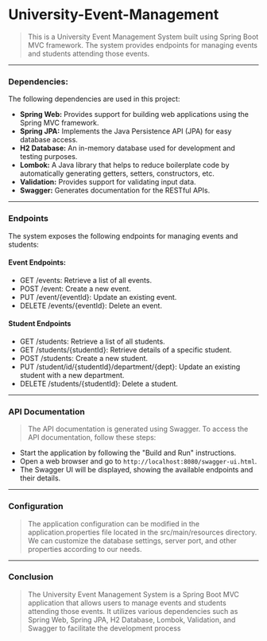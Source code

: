 
# University-Event-Management
> This is a University Event Management System built using Spring Boot MVC framework. The system provides endpoints for managing events and students attending those events.
---
### Dependencies:
The following dependencies are used in this project:

* **Spring Web:** Provides support for building web applications using the Spring MVC framework.
* **Spring JPA:** Implements the Java Persistence API (JPA) for easy database access.
* **H2 Database:** An in-memory database used for development and testing purposes.
* **Lombok:** A Java library that helps to reduce boilerplate code by automatically generating getters, setters, constructors, etc.
* **Validation:** Provides support for validating input data.
* **Swagger:** Generates documentation for the RESTful APIs.
---
### Endpoints
The system exposes the following endpoints for managing events and students:

#### Event Endpoints:

* GET /events: Retrieve a list of all events.
* POST /event: Create a new event.
* PUT /event/{eventId}: Update an existing event.
* DELETE /events/{eventId}: Delete an event.

#### Student Endpoints

* GET /students: Retrieve a list of all students.
* GET /students/{studentId}: Retrieve details of a specific student.
* POST /students: Create a new student.
* PUT /student/id/{studentId}/department/{dept}: Update an existing student with a new department.
* DELETE /students/{studentId}: Delete a student.
---
### API Documentation
> The API documentation is generated using Swagger. To access the API documentation, follow these steps:

* Start the application by following the "Build and Run" instructions.
* Open a web browser and go to `http://localhost:8080/swagger-ui.html`.
* The Swagger UI will be displayed, showing the available endpoints and their details.
---
### Configuration
> The application configuration can be modified in the application.properties file located in the src/main/resources directory. We can customize the database settings, server port, and other properties according to our needs.
---
### Conclusion
> The University Event Management System is a Spring Boot MVC application that allows users to manage events and students attending those events. It utilizes various dependencies such as Spring Web, Spring JPA, H2 Database, Lombok, Validation, and Swagger to facilitate the development process

